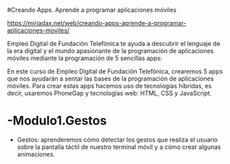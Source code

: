 #Creando Apps. Aprende a programar aplicaciones móviles

https://miriadax.net/web/creando-apps-aprende-a-programar-aplicaciones-moviles/

Empleo Digital de Fundación Telefónica te ayuda a descubrir el lenguaje de la era digital y el mundo apasionante de la programación de aplicaciones móviles mediante la programación de 5 sencillas apps:

En este curso de Empleo Digital de Fundación Telefónica, crearemos 5 apps que nos ayudarán a sentar las bases de la programación de aplicaciones móviles. Para crear estas apps hacemos uso de tecnologías híbridas, es decir, usaremos PhoneGap y tecnologías web: HTML, CSS y JavaScript.

# -Modulo1.Gestos
- Gestos: aprenderemos cómo detectar los gestos que realiza el usuario sobre la pantalla táctil de nuestro terminal móvil y a cómo crear algunas animaciones.

